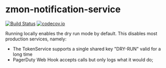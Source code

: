 # zmon-notification-service

[![Build Status](https://travis-ci.org/zalando-zmon/zmon-notification-service.svg?branch=master)](https://travis-ci.org/zalando-zmon/zmon-notification-service)
[![codecov.io](https://codecov.io/github/zalando-zmon/zmon-notification-service/coverage.svg?branch=master)](https://codecov.io/github/zalando-zmon/zmon-notification-service?branch=master)

Running locally enables the dry run mode by default. This disables most production services, namely:

- The TokenService supports a single shared key "DRY-RUN" valid for a long time
- PagerDuty Web Hook accepts calls but only logs what it would do;